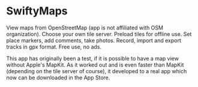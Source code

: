 # SwiftyMaps
 
View maps from OpenStreetMap (app is not affiliated with OSM organization).
Choose your own tile server. 
Preload tiles for offline use. 
Set place markers, add comments, take photos.
Record, import and export tracks in gpx format.
Free use, no ads.

This app has originally been a test, if it is possible to have a map view without Apple's MapKit.
As it worked out and is even faster than MapKit (depending on the tile server of course), it developed to a real app which now can be downloaded in the App Store.


